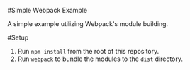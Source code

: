 #Simple Webpack Example

A simple example utilizing Webpack's module building.


#Setup

1. Run `npm install` from the root of this repository.
2. Run `webpack` to bundle the modules to the `dist` directory. 
